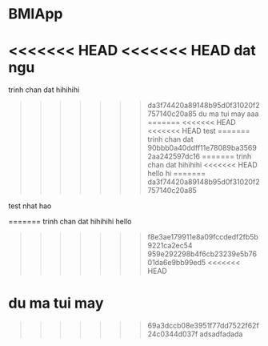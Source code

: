# BMIApp
<<<<<<< HEAD
<<<<<<< HEAD
dat ngu 
=======
trinh chan dat hihihihi
>>>>>>> da3f74420a89148b95d0f31020f2757140c20a85
du ma tui may
aaa
=======
<<<<<<< HEAD
<<<<<<< HEAD
test
=======
trinh chan dat
>>>>>>> 90bbb0a40ddff11e78089ba35692aa242597dc16
=======
trinh chan dat hihihihi
<<<<<<< HEAD
hello
hi
=======
>>>>>>> da3f74420a89148b95d0f31020f2757140c20a85

test nhat hao

=======
trinh chan dat hihihihi
hello
>>>>>>> f8e3ae179911e8a09fccdedf2fb5b9221ca2ec54
>>>>>>> 959e292298b4f6cb23239e5b7601da6e9bb99ed5
<<<<<<< HEAD

du ma tui may
=======
>>>>>>> 69a3dccb08e3951f77dd7522f62f24c0344d037f
adsadfadada

